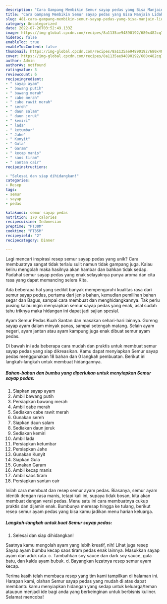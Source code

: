 ```yaml
---
description: "Cara Gampang Membikin Semur sayap pedas yang Bisa Manjain Lidah"
title: "Cara Gampang Membikin Semur sayap pedas yang Bisa Manjain Lidah"
slug: 481-cara-gampang-membikin-semur-sayap-pedas-yang-bisa-manjain-lidah
category: Uncategorized
date: 2022-07-26T03:52:49.133Z
image: https://img-global.cpcdn.com/recipes/8a1135ae94890192/680x482cq70/semur-sayap-pedas-foto-resep-utama.jpg
hideToc: false
enableToc: true
enableTocContent: false
thumbnail: https://img-global.cpcdn.com/recipes/8a1135ae94890192/680x482cq70/semur-sayap-pedas-foto-resep-utama.jpg
cover: https://img-global.cpcdn.com/recipes/8a1135ae94890192/680x482cq70/semur-sayap-pedas-foto-resep-utama.jpg
author: Admin
authorAv: notfound
ratingvalue: 3
reviewcount: 6
recipeingredient:
- " sayap ayam"
- " bawang putih"
- " bawang merah"
- " cabe merah"
- " cabe rawit merah"
- " sereh"
- " daun salam"
- " daun jeruk"
- " kemiri"
- " lada"
- " ketumbar"
- " Jahe"
- " Kunyit"
- " Gula"
- " Garam"
- " kecap manis"
- " saos tiram"
- " santan cair"
recipeinstructions:

- "Selesai dan siap dihidangkan!"
categories:
- Resep
tags:
- semur
- sayap
- pedas

katakunci: semur sayap pedas 
nutrition: 170 calories
recipecuisine: Indonesian
preptime: "PT30M"
cooktime: "PT35M"
recipeyield: "2"
recipecategory: Dinner

---
```





Lagi mencari inspirasi resep semur sayap pedas yang unik? Cara membuatnya sangat tidak terlalu sulit namun tidak gampang juga. Kalau keliru mengolah maka hasilnya akan hambar dan bahkan tidak sedap. Padahal semur sayap pedas yang enak selayaknya punya aroma dan cita rasa yang dapat memancing selera Kita.





Ada beberapa hal yang sedikit banyak mempengaruhi kualitas rasa dari semur sayap pedas, pertama dari jenis bahan, kemudian pemilihan bahan segar dan Bagus, sampai cara membuat dan menghidangkannya. Tak perlu pusing kalau ingin menyiapkan semur sayap pedas yang enak,      asal sudah tahu triknya maka hidangan ini dapat jadi sajian spesial.














Ayam Semur Pedas Kuah Santan dan masakan sehari-hari lainnya. Goreng sayap ayam dalam minyak panas, sampai setengah matang. Selain ayam negeri, ayam jantan atau ayam kampung juga enak dibuat semur ayam pedas.






Di bawah ini ada beberapa cara mudah dan praktis untuk membuat semur sayap pedas yang siap dikreasikan. Kamu dapat menyiapkan Semur sayap pedas menggunakan 18 bahan dan 0 langkah pembuatan. Berikut ini langkah-langkah untuk membuat hidangannya.

<!--inarticleads1-->

##### Bahan-bahan dan bumbu yang diperlukan untuk menyiapkan Semur sayap pedas:

1. Siapkan  sayap ayam
1. Ambil  bawang putih
1. Persiapkan  bawang merah
1. Ambil  cabe merah
1. Sediakan  cabe rawit merah
1. Gunakan  sereh
1. Siapkan  daun salam
1. Sediakan  daun jeruk
1. Sediakan  kemiri
1. Ambil  lada
1. Persiapkan  ketumbar
1. Persiapkan  Jahe
1. Gunakan  Kunyit
1. Siapkan  Gula
1. Gunakan  Garam
1. Ambil  kecap manis
1. Ambil  saos tiram
1. Persiapkan  santan cair


Inilah cara membuat dan resep semur ayam pedas. Biasanya, semur ayam identik dengan rasa manis, tetapi kali ini, supaya tidak bosan, kita akan membuat dengan versi pedas. Menu satu ini cara membuatnya cukup praktis dan dijamin enak. Bumbunya meresap hingga ke tulang, berikut resep semur ayam pedas yang bisa kamu jadikan menu harian keluarga. 

<!--inarticleads2-->

##### Langkah-langkah untuk buat Semur sayap pedas:


1. Selesai dan siap dihidangkan!

Saatnya kamu mengolah ayam yang lebih kreatif, nih! Lihat juga resep Sayap ayam bumbu kecap saos tiram pedas enak lainnya. Masukkan sayap ayam dan aduk rata. c. Tambahkan soy sauce dan dark soy sauce, gula batu, dan kaldu ayam bubuk. d. Bayangkan lezatnya resep semur ayam kecap. 

Terima kasih telah membaca resep yang tim kami tampilkan di halaman ini. Harapan kami, olahan Semur sayap pedas yang mudah di atas dapat membantu kamu menyiapkan hidangan yang sedap untuk keluarga/teman ataupun menjadi ide bagi anda yang berkeinginan untuk berbisnis kuliner. Selamat mencoba!
